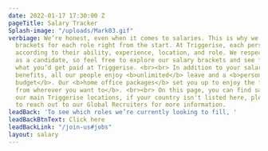 ```yaml
---
date: 2022-01-17 17:30:00 Z
pageTitle: Salary Tracker
Splash-image: "/uploads/Mark03.gif"
verbiage: We’re honest, even when it comes to salaries. This is why we share our salary
  brackets for each role right from the start. At Triggerise, each person is paid
  according to their ability, experience, location, and role. We respect your time
  as a candidate, so feel free to explore our salary brackets and see for yourself
  what you’d get paid at Triggerise. <br><br> In addition to your salary and local
  benefits, all our people enjoy <b>unlimited</b> leave and a <b>personal development
  budget</b>. Our <b>home office packages</b> set you up to enjoy the freedom of <b>working
  from wherever you want to</b>. <br><br> On this page, you can find salaries for
  our main Triggerise locations, if your country isn't listed here, please feel free
  to reach out to our Global Recruiters for more information.
leadBack: 'To see which roles we’re currently looking to fill, '
leadBackBtnText: Click here
leadBackLink: "/join-us#jobs"
layout: salary
---
```


